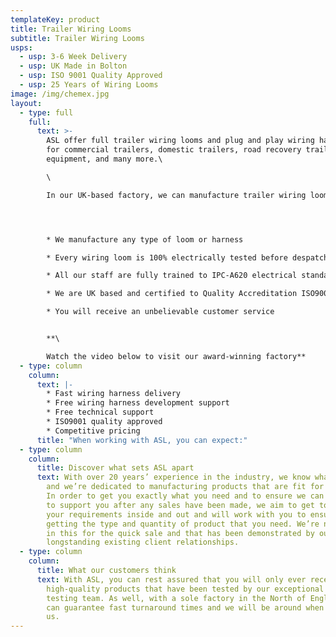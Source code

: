 ```yaml
---
templateKey: product
title: Trailer Wiring Looms
subtitle: Trailer Wiring Looms
usps:
  - usp: 3-6 Week Delivery
  - usp: UK Made in Bolton
  - usp: ISO 9001 Quality Approved
  - usp: 25 Years of Wiring Looms
image: /img/chemex.jpg
layout:
  - type: full
    full:
      text: >-
        ASL offer full trailer wiring looms and plug and play wiring harnesses
        for commercial trailers, domestic trailers, road recovery trailer
        equipment, and many more.\

        \

        In our UK-based factory, we can manufacture trailer wiring loom and wiring harnesses to your exact specifications. Alternatively, you can utilise our experience and we’ll work with you to design a product that offers a cost-effective solution.




        * We manufacture any type of loom or harness

        * Every wiring loom is 100% electrically tested before despatch

        * All our staff are fully trained to IPC-A620 electrical standards

        * We are UK based and certified to Quality Accreditation ISO9001

        * You will receive an unbelievable customer service 


        **\

        Watch the video below to visit our award-winning factory**
  - type: column
    column:
      text: |-
        * Fast wiring harness delivery
        * Free wiring harness development support
        * Free technical support
        * ISO9001 quality approved
        * Competitive pricing
      title: "When working with ASL, you can expect:"
  - type: column
    column:
      title: Discover what sets ASL apart
      text: With over 20 years’ experience in the industry, we know what we’re doing,
        and we’re dedicated to manufacturing products that are fit for purpose.
        In order to get you exactly what you need and to ensure we can continue
        to support you after any sales have been made, we aim to get to know
        your requirements inside and out and will work with you to ensure you’re
        getting the type and quantity of product that you need. We’re not just
        in this for the quick sale and that has been demonstrated by our
        longstanding existing client relationships.
  - type: column
    column:
      title: What our customers think
      text: With ASL, you can rest assured that you will only ever receive
        high-quality products that have been tested by our exceptional quality
        testing team. As well, with a sole factory in the North of England, we
        can guarantee fast turnaround times and we will be around when you need
        us.
---
```

